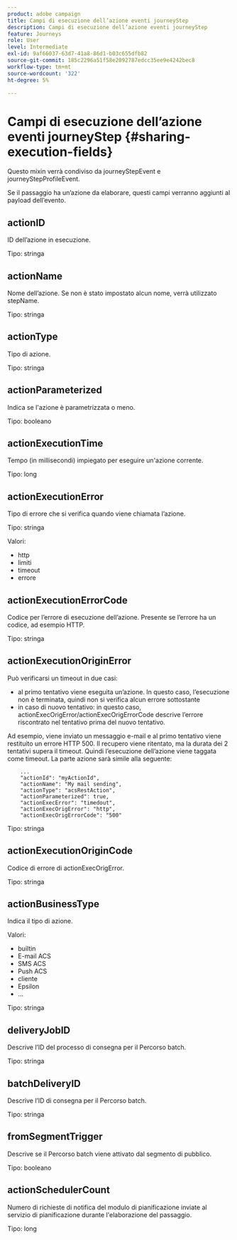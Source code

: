 ```yaml
---
product: adobe campaign
title: Campi di esecuzione dell’azione eventi journeyStep
description: Campi di esecuzione dell’azione eventi journeyStep
feature: Journeys
role: User
level: Intermediate
exl-id: 9af66037-63d7-41a8-86d1-b03c655dfb82
source-git-commit: 185c2296a51f58e2092787edcc35ee9e4242bec8
workflow-type: tm+mt
source-wordcount: '322'
ht-degree: 5%

---
```


# Campi di esecuzione dell’azione eventi journeyStep {#sharing-execution-fields}

Questo mixin verrà condiviso da journeyStepEvent e journeyStepProfileEvent.

Se il passaggio ha un’azione da elaborare, questi campi verranno aggiunti al payload dell’evento.

## actionID

ID dell’azione in esecuzione.

Tipo: stringa

## actionName

Nome dell’azione. Se non è stato impostato alcun nome, verrà utilizzato stepName.

Tipo: stringa

## actionType

Tipo di azione.

Tipo: stringa

## actionParameterized

Indica se l&#39;azione è parametrizzata o meno.

Tipo: booleano

## actionExecutionTime

Tempo (in millisecondi) impiegato per eseguire un&#39;azione corrente.

Tipo: long

## actionExecutionError

Tipo di errore che si verifica quando viene chiamata l’azione.

Tipo: stringa

Valori:
* http
* limiti
* timeout
* errore

## actionExecutionErrorCode

Codice per l’errore di esecuzione dell’azione. Presente se l’errore ha un codice, ad esempio HTTP.

Tipo: stringa

## actionExecutionOriginError

Può verificarsi un timeout in due casi:

* al primo tentativo viene eseguita un’azione. In questo caso, l’esecuzione non è terminata, quindi non si verifica alcun errore sottostante
* in caso di nuovo tentativo: in questo caso, actionExecOrigError/actionExecOrigErrorCode descrive l’errore riscontrato nel tentativo prima del nuovo tentativo.

Ad esempio, viene inviato un messaggio e-mail e al primo tentativo viene restituito un errore HTTP 500. Il recupero viene ritentato, ma la durata dei 2 tentativi supera il timeout. Quindi l’esecuzione dell’azione viene taggata come timeout. La parte azione sarà simile alla seguente:

```
    ...
    "actionId": "myActionId",
    "actionName": "My mail sending",
    "actionType": "acsRestAction",
    "actionParameterized": true,
    "actionExecError": "timedout",
    "actionExecOrigError": "http",
    "actionExecOrigErrorCode": "500"
```

Tipo: stringa

## actionExecutionOriginCode

Codice di errore di actionExecOrigError.

Tipo: stringa

## actionBusinessType

Indica il tipo di azione.

Valori:

* builtin
* E-mail ACS
* SMS ACS
* Push ACS
* cliente
* Epsilon
* ...

Tipo: stringa

## deliveryJobID

Descrive l’ID del processo di consegna per il Percorso batch.

Tipo: stringa

## batchDeliveryID

Descrive l’ID di consegna per il Percorso batch.

Tipo: stringa

## fromSegmentTrigger

Descrive se il Percorso batch viene attivato dal segmento di pubblico.

Tipo: booleano

## actionSchedulerCount

Numero di richieste di notifica del modulo di pianificazione inviate al servizio di pianificazione durante l&#39;elaborazione del passaggio.

Tipo: long
